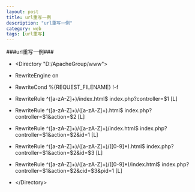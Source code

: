 ```yaml
---
layout: post
title: url重写一例
description: "url重写一例"
category: web
tags: [url重写]
---
```

###url重写一例###

* &lt;Directory "D:/ApacheGroup/www"&gt;
* RewriteEngine on
* RewriteCond %{REQUEST_FILENAME} !-f
* RewriteRule ^([a-zA-Z]+)/index.html$  index.php?controller=$1 [L]
* RewriteRule ^([a-zA-Z]+)/([a-zA-Z]+).html$  index.php?controller=$1&action=$2 [L]
* RewriteRule ^([a-zA-Z]+)/([a-zA-Z]+)/index.html$  index.php?controller=$1&action=$2&id=1 [L]
* RewriteRule ^([a-zA-Z]+)/([a-zA-Z]+)/([0-9]*).html$  index.php?controller=$1&action=$2&id=$3 [L]
* RewriteRule ^([a-zA-Z]+)/([a-zA-Z]+)/([0-9]*)/index.html$  index.php?controller=$1&action=$2&cid=$3&pid=1 [L]

* &lt;/Directory&gt;